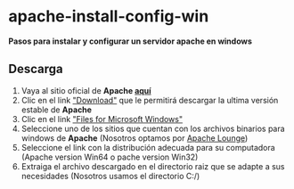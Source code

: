 # apache-install-config-win
**Pasos para instalar y configurar un servidor apache en windows**

## Descarga
1. Vaya al sitio oficial de **Apache [aquí](http://httpd.apache.org/)**
2. Clic en el link ["Download"](http://httpd.apache.org/download.cgi) que le permitirá descargar la ultima versión estable de **Apache**
3. Clic en el link ["Files for Microsoft Windows"](http://httpd.apache.org/docs/current/platform/windows.html#down)
4. Seleccione uno de los sitios que cuentan con los archivos binarios para windows de **Apache** (Nosotros optamos por [Apache Lounge](https://www.apachelounge.com/download/))
5. Seleccione el link con la distribución adecuada para su computadora (Apache version Win64 o pache version Win32)
6. Extraiga el archivo descargado en el directorio raiz que se adapte a sus necesidades (Nosotros usamos el directorio C:/)
